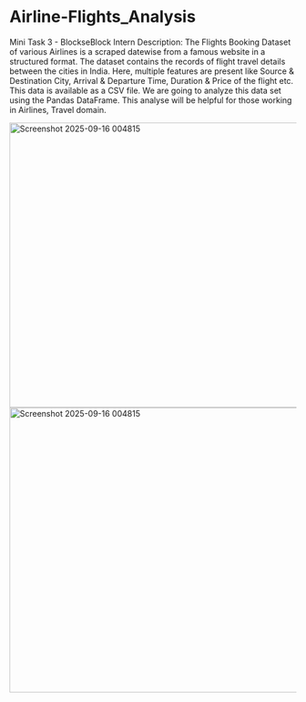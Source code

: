 # Airline-Flights_Analysis
Mini Task 3 - BlockseBlock Intern
Description:
The Flights Booking Dataset of various Airlines is a scraped datewise from a famous website in a structured format. The dataset contains the records of flight travel details between the cities in India. Here, multiple features are present like Source & Destination City, Arrival & Departure Time, Duration & Price of the flight etc.
This data is available as a CSV file. We are going to analyze this data set using the Pandas DataFrame.
This analyse will be helpful for those working in Airlines, Travel domain.

<img width="1936" height="500" alt="Screenshot 2025-09-16 004815" src="https://github.com/user-attachments/assets/e6db4628-f6b8-488b-8c42-d3defb3f28ca" />
<img width="1936" height="500" alt="Screenshot 2025-09-16 004815" src="https://github.com/user-attachments/assets/3f5cc2cd-962a-4be2-b7dc-785255758844" />






